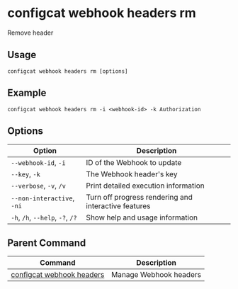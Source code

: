# configcat webhook headers rm
Remove header
## Usage
```
configcat webhook headers rm [options]
```
## Example
```
configcat webhook headers rm -i <webhook-id> -k Authorization
```
## Options
| Option | Description |
| ------ | ----------- |
| `--webhook-id`, `-i` | ID of the Webhook to update |
| `--key`, `-k` | The Webhook header's key |
| `--verbose`, `-v`, `/v` | Print detailed execution information |
| `--non-interactive`, `-ni` | Turn off progress rendering and interactive features |
| `-h`, `/h`, `--help`, `-?`, `/?` | Show help and usage information |
## Parent Command
| Command | Description |
| ------ | ----------- |
| [configcat webhook headers](configcat-webhook-headers.md) | Manage Webhook headers |
